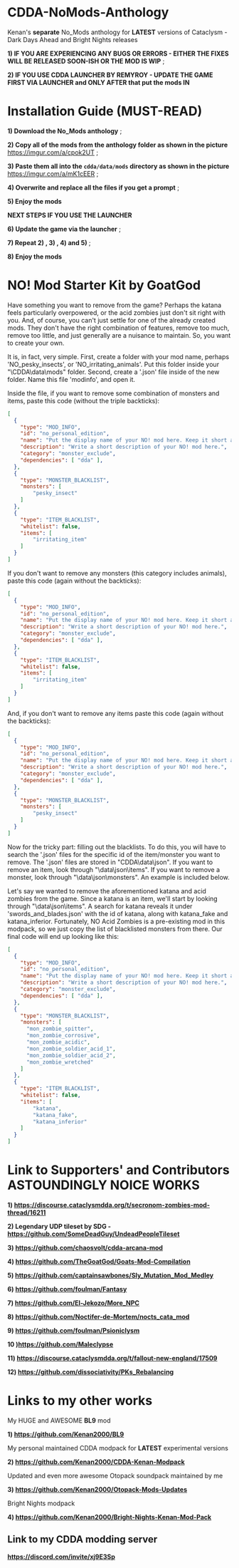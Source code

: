 # CDDA-NoMods-Anthology
Kenan's **separate** No_Mods anthology for **LATEST** versions of Cataclysm - Dark Days Ahead and Bright Nights releases

**1) IF YOU ARE EXPERIENCING ANY BUGS OR ERRORS - EITHER THE FIXES WILL BE RELEASED SOON-ISH OR THE MOD IS WIP** ;

**2) IF YOU USE CDDA LAUNCHER BY REMYROY - UPDATE THE GAME FIRST VIA LAUNCHER and ONLY AFTER that put the mods IN**

# Installation Guide (MUST-READ)

**1) Download the No_Mods anthology** ;

**2) Copy all of the mods from the anthology folder as shown in the picture** https://imgur.com/a/cpok2UT ;

**3) Paste them all into the `cdda/data/mods` directory as shown in the picture** https://imgur.com/a/mK1cEER ;

**4) Overwrite and replace all the files if you get a prompt** ;

**5) Enjoy the mods**

**NEXT STEPS IF YOU USE THE LAUNCHER** 

**6) Update the game via the launcher** ;

**7) Repeat 2) , 3) , 4) and 5)** ;

**8) Enjoy the mods**

# NO! Mod Starter Kit by GoatGod
Have something you want to remove from the game? Perhaps the katana feels particularly overpowered, or the acid zombies just don't sit right with you. And, of course, you can't just settle for one of the already created mods. They don't have the right combination of features, remove too much, remove too little, and just generally are a nuisance to maintain. So, you want to create your own. 

It is, in fact, very simple. First, create a folder with your mod name, perhaps 'NO_pesky_insects', or 'NO_irritating_animals'. Put this folder inside your "\CDDA\data\mods\" folder. Second, create a '.json' file inside of the new folder. Name this file 'modinfo', and open it. 

Inside the file, if you want to remove some combination of monsters and items, paste this code (without the triple backticks):
```JSON
[
  {
    "type": "MOD_INFO",
    "id": "no_personal_edition",
    "name": "Put the display name of your NO! mod here. Keep it short and sweet.",
    "description": "Write a short description of your NO! mod here.",
    "category": "monster_exclude",
    "dependencies": [ "dda" ],
  },
  {
    "type": "MONSTER_BLACKLIST",
    "monsters": [
        "pesky_insect"
    ]
  },
  {
    "type": "ITEM_BLACKLIST",
    "whitelist": false,
    "items": [
        "irritating_item"
    ]
  }
]
```
If you don't want to remove any monsters (this category includes animals), paste this code (again without the backticks):
```JSON
[
  {
    "type": "MOD_INFO",
    "id": "no_personal_edition",
    "name": "Put the display name of your NO! mod here. Keep it short and sweet.",
    "description": "Write a short description of your NO! mod here.",
    "category": "monster_exclude",
    "dependencies": [ "dda" ],
  },
  {
    "type": "ITEM_BLACKLIST",
    "whitelist": false,
    "items": [
        "irritating_item"
    ]
  }
]
``` 
And, if you don't want to remove any items paste this code (again without the backticks):
```JSON
[
  {
    "type": "MOD_INFO",
    "id": "no_personal_edition",
    "name": "Put the display name of your NO! mod here. Keep it short and sweet.",
    "description": "Write a short description of your NO! mod here.",
    "category": "monster_exclude",
    "dependencies": [ "dda" ],
  },
  {
    "type": "MONSTER_BLACKLIST",
    "monsters": [
        "pesky_insect"
    ]
  }
]
```
Now for the tricky part: filling out the blacklists. To do this, you will have to search the '.json' files for the specific id of the item/monster you want to remove. The '.json' files are stored in "CDDA\data\json". If you want to remove an item, look through "\data\json\items". If you want to remove a monster, look through "\data\json\monsters". An example is included below. 

Let's say we wanted to remove the aforementioned katana and acid zombies from the game. Since a katana is an item, we'll start by looking through "\data\json\items". A search for katana reveals it under 'swords_and_blades.json' with the id of katana, along with katana_fake and katana_inferior. Fortunately, NO Acid Zombies is a pre-existing mod in this modpack, so we just copy the list of blacklisted monsters from there. Our final code will end up looking like this: 
```JSON
[
  {
    "type": "MOD_INFO",
    "id": "no_personal_edition",
    "name": "Put the display name of your NO! mod here. Keep it short and sweet.",
    "description": "Write a short description of your NO! mod here.",
    "category": "monster_exclude",
    "dependencies": [ "dda" ],
  },
  {
    "type": "MONSTER_BLACKLIST",
    "monsters": [
      "mon_zombie_spitter",
      "mon_zombie_corrosive",
      "mon_zombie_acidic",
      "mon_zombie_soldier_acid_1",
      "mon_zombie_soldier_acid_2",
      "mon_zombie_wretched"
    ]
  },
  {
    "type": "ITEM_BLACKLIST",
    "whitelist": false,
    "items": [
        "katana",
        "katana_fake",
        "katana_inferior"
    ]
  }
]
```
# Link to Supporters' and Contributors ASTOUNDINGLY NOICE WORKS

**1) https://discourse.cataclysmdda.org/t/secronom-zombies-mod-thread/16211**

**2) Legendary UDP tileset by SDG - https://github.com/SomeDeadGuy/UndeadPeopleTileset**

**3) https://github.com/chaosvolt/cdda-arcana-mod**

**4) https://github.com/TheGoatGod/Goats-Mod-Compilation**

**5) https://github.com/captainsawbones/Sly_Mutation_Mod_Medley**

**6) https://github.com/foulman/Fantasy**

**7) https://github.com/El-Jekozo/More_NPC**

**8) https://github.com/Noctifer-de-Mortem/nocts_cata_mod**

**9) https://github.com/foulman/Psioniclysm**

**10 )https://github.com/Maleclypse**

**11) https://discourse.cataclysmdda.org/t/fallout-new-england/17509**

**12) https://github.com/dissociativity/PKs_Rebalancing**

# Links to my other works

My HUGE and AWESOME **BL9** mod

**1) https://github.com/Kenan2000/BL9**

My personal maintained CDDA modpack for **LATEST** experimental versions

**2) https://github.com/Kenan2000/CDDA-Kenan-Modpack**

Updated and even more awesome Otopack soundpack maintained by me 

**3) https://github.com/Kenan2000/Otopack-Mods-Updates**

Bright Nights modpack

**4) https://github.com/Kenan2000/Bright-Nights-Kenan-Mod-Pack**

## Link to my CDDA modding server 

**https://discord.com/invite/xj9E3Sp**
